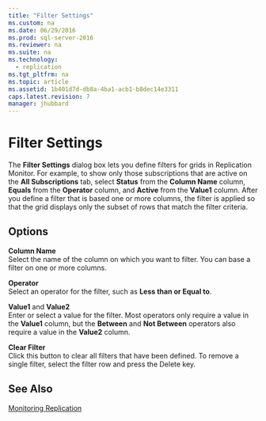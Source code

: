 ```yaml
---
title: "Filter Settings"
ms.custom: na
ms.date: 06/29/2016
ms.prod: sql-server-2016
ms.reviewer: na
ms.suite: na
ms.technology: 
  - replication
ms.tgt_pltfrm: na
ms.topic: article
ms.assetid: 1b401d7d-db8a-4ba1-acb1-b8dec14e3311
caps.latest.revision: 7
manager: jhubbard
---
```

# Filter Settings
The **Filter Settings** dialog box lets you define filters for grids in Replication Monitor. For example, to show only those subscriptions that are active on the **All Subscriptions** tab, select **Status** from the **Column Name** column, **Equals** from the **Operator** column, and **Active** from the **Value1** column. After you define a filter that is based one or more columns, the filter is applied so that the grid displays only the subset of rows that match the filter criteria.  
  
## Options  
 **Column Name**  
 Select the name of the column on which you want to filter. You can base a filter on one or more columns.  
  
 **Operator**  
 Select an operator for the filter, such as **Less than or Equal to**.  
  
 **Value1** and **Value2**  
 Enter or select a value for the filter. Most operators only require a value in the **Value1** column, but the **Between** and **Not Between** operators also require a value in the **Value2** column.  
  
 **Clear Filter**  
 Click this button to clear all filters that have been defined. To remove a single filter, select the filter row and press the Delete key.  
  
## See Also  
 [Monitoring Replication](../../Topics/TopicNameNotContainA/Monitoring-Replication.md)